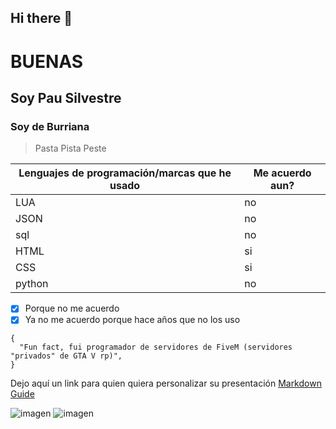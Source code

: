 ## Hi there 👋

# BUENAS
## Soy Pau Silvestre
### Soy de Burriana

> Pasta
> Pista
> Peste


| Lenguajes de programación/marcas que he usado | Me acuerdo aun? |
| ----------- | ----------- |
| LUA | no |
| JSON | no |
| sql | no |
| HTML | si |
| CSS | si |
| python | no |

- [x] Porque no me acuerdo
- [x] Ya no me acuerdo porque hace años que no los uso

```
{
  "Fun fact, fui programador de servidores de FiveM (servidores "privados" de GTA V rp)",
}

```
Dejo aquí un link para quien quiera personalizar su presentación [Markdown Guide](https://www.markdownguide.org)

![imagen](https://github.com/user-attachments/assets/100a510d-c39c-40bb-a3b1-be8abe6ef56d)
![imagen](https://github.com/user-attachments/assets/0ef99e26-905f-4875-9a25-1f65cf4f7e98)
